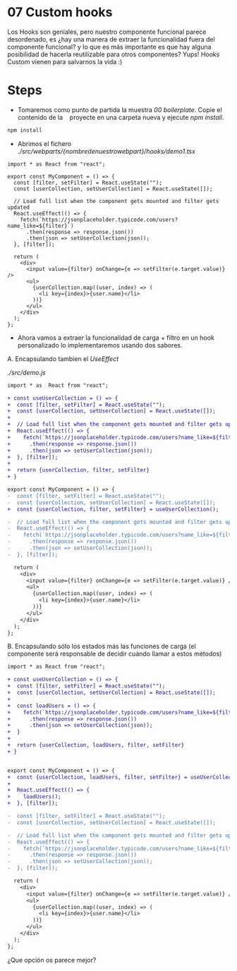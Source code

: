 # 07 Custom hooks

Los Hooks son geniales, pero nuestro componente funcional parece desordenado, es
¿hay una manera de extraer la funcionalidad fuera del componente funcional?
y lo que es más importante es que hay alguna posibilidad de hacerla reutilizable para
otros componentes? Yups! Hooks Custom vienen para salvarnos la vida :)

# Steps

- Tomaremos como punto de partida la muestra _00 boilerplate_. Copie el contenido de la
   proyecte en una carpeta nueva y ejecute _npm install_.

```bash
npm install
```

- Abrimos el fichero _./src/webparts/{nombredenuestrowebpart}/hooks/demo1.tsx_


```tsx
import * as React from "react";

export const MyComponent = () => {
  const [filter, setFilter] = React.useState("");
  const [userCollection, setUserCollection] = React.useState([]);

  // Load full list when the component gets mounted and filter gets updated
  React.useEffect(() => {
    fetch(`https://jsonplaceholder.typicode.com/users?name_like=${filter}`)
      .then(response => response.json())
      .then(json => setUserCollection(json));
  }, [filter]);

  return (
    <div>
      <input value={filter} onChange={e => setFilter(e.target.value)} />
      <ul>
        {userCollection.map((user, index) => (
          <li key={index}>{user.name}</li>
        ))}
      </ul>
    </div>
  );
};
```

-  Ahora vamos a extraer la funcionalidad de carga + filtro en un hook personalizado
  lo implementaremos usando dos sabores.

A. Encapsulando tambien el  _UseEffect_

_./src/demo.js_

```diff
import * as  React from "react";

+ const useUserCollection = () => {
+  const [filter, setFilter] = React.useState("");
+  const [userCollection, setUserCollection] = React.useState([]);
+
+  // Load full list when the component gets mounted and filter gets updated
+  React.useEffect(() => {
+    fetch(`https://jsonplaceholder.typicode.com/users?name_like=${filter}`)
+      .then(response => response.json())
+      .then(json => setUserCollection(json));
+  }, [filter]);
+
+  return {userCollection, filter, setFilter}
+ }

export const MyComponent = () => {
-  const [filter, setFilter] = React.useState("");
-  const [userCollection, setUserCollection] = React.useState([]);
+  const {userCollection, filter, setFilter} = useUserCollection();

-  // Load full list when the component gets mounted and filter gets updated
-  React.useEffect(() => {
-    fetch(`https://jsonplaceholder.typicode.com/users?name_like=${filter}`)
-      .then(response => response.json())
-      .then(json => setUserCollection(json));
-  }, [filter]);

  return (
    <div>
      <input value={filter} onChange={e => setFilter(e.target.value)} />
      <ul>
        {userCollection.map((user, index) => (
          <li key={index}>{user.name}</li>
        ))}
      </ul>
    </div>
  );
};
```

B. Encapsulando sólo los estados más las funciones de carga (el componente será
responsable de decidir cuándo llamar a estos métodos)



```diff
import * as React from "react";

+ const useUserCollection = () => {
+  const [filter, setFilter] = React.useState("");
+  const [userCollection, setUserCollection] = React.useState([]);
+
+  const loadUsers = () => {
+    fetch(`https://jsonplaceholder.typicode.com/users?name_like=${filter}`)
+      .then(response => response.json())
+      .then(json => setUserCollection(json));
+  }
+
+  return {userCollection, loadUsers, filter, setFilter}
+ }


export const MyComponent = () => {
+  const {userCollection, loadUsers, filter, setFilter} = useUserCollection();
+
+  React.useEffect(() => {
+    loadUsers();
+  }, [filter]);

-  const [filter, setFilter] = React.useState("");
-  const [userCollection, setUserCollection] = React.useState([]);

-  // Load full list when the component gets mounted and filter gets updated
-  React.useEffect(() => {
-    fetch(`https://jsonplaceholder.typicode.com/users?name_like=${filter}`)
-      .then(response => response.json())
-      .then(json => setUserCollection(json));
-  }, [filter]);

  return (
    <div>
      <input value={filter} onChange={e => setFilter(e.target.value)} />
      <ul>
        {userCollection.map((user, index) => (
          <li key={index}>{user.name}</li>
        ))}
      </ul>
    </div>
  );
};
```

¿Que opción os parece mejor?



